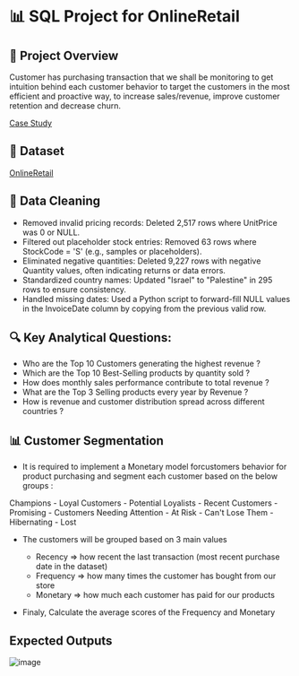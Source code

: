 # **📊 SQL Project for OnlineRetail**

## 📝 Project Overview
Customer has purchasing transaction that we shall be monitoring to get intuition behind each customer behavior to target the customers in the most efficient and proactive way, to increase sales/revenue, improve customer retention and decrease churn.

[Case Study](https://github.com/MohammedMustafa32/SQL-Project-for-OnlineRetail/blob/main/Analytical%20SQL%20Case%20Study.pdf)

## 📁 Dataset
[OnlineRetail](https://github.com/MohammedMustafa32/SQL-Project-for-OnlineRetail/blob/main/Dataset/OnlineRetail.zip)


## 🧹 Data Cleaning
- Removed invalid pricing records: Deleted 2,517 rows where UnitPrice was 0 or NULL.
- Filtered out placeholder stock entries: Removed 63 rows where StockCode = 'S' (e.g., samples or placeholders).
- Eliminated negative quantities: Deleted 9,227 rows with negative Quantity values, often indicating returns or data errors.
- Standardized country names: Updated "Israel" to "Palestine" in 295 rows to ensure consistency.
- Handled missing dates: Used a Python script to forward-fill NULL values in the InvoiceDate column by copying from the previous valid row.


## 🔍 Key Analytical Questions:
- Who are the Top 10 Customers generating the highest revenue ?
- Which are the Top 10 Best-Selling products by quantity sold ?
- How does monthly sales performance contribute to total revenue ?
- What are the Top 3 Selling products every year by Revenue ?
- How is revenue and customer distribution spread across different countries ?


## 📊 Customer Segmentation
- It is required to implement a Monetary model forcustomers behavior for product purchasing and segment each customer based on the below groups :

Champions - Loyal Customers - Potential Loyalists - Recent Customers - Promising - Customers Needing Attention - At Risk - Can't Lose Them - Hibernating - Lost

- The customers will be grouped based on 3 main values
  - Recency => how recent the last transaction (most recent purchase date in the dataset)
  - Frequency => how many times the customer has bought from our store
  - Monetary => how much each customer has paid for our products

- Finaly, Calculate the average scores of the Frequency and Monetary

## Expected Outputs
![image](https://github.com/user-attachments/assets/f1ddc7c3-1e8e-412e-b576-83dc45163d34)




